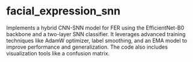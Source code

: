 # facial_expression_snn
Implements a hybrid CNN-SNN model for FER using the EfficientNet-B0 backbone and a two-layer SNN classifier. It leverages advanced training techniques like AdamW optimizer, label smoothing, and an EMA model to improve performance and generalization. The code also includes visualization tools like a confusion matrix.
